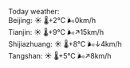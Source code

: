 Today weather:  
Beijing: ☀️   🌡️+2°C 🌬️0km/h  
Tianjin: ☀️   🌡️+9°C 🌬️↗15km/h  
Shijiazhuang: ☀️   🌡️+8°C 🌬️↓4km/h  
Tangshan: ☀️   🌡️+5°C 🌬️↗8km/h  
